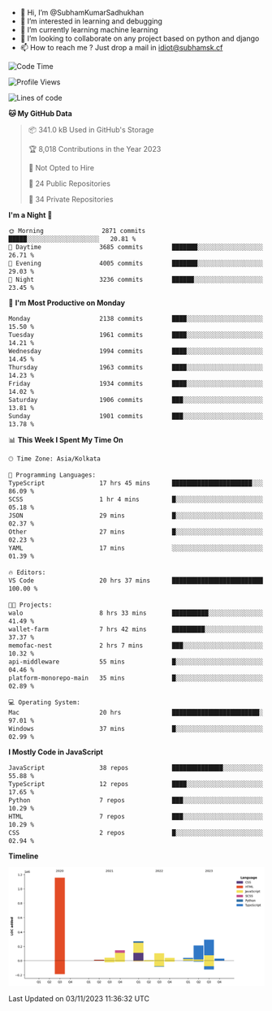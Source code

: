 - 👋 Hi, I’m @SubhamKumarSadhukhan
- 👀 I’m interested in learning and debugging
- 🌱 I’m currently learning machine learning
- 💞️ I’m looking to collaborate on any project based on python and django
- 📫 How to reach me ?
      Just drop a mail in idiot@subhamsk.cf

<!---
SubhamKumarSadhukhan/SubhamKumarSadhukhan is a ✨ special ✨ repository because its `README.md` (this file) appears on your GitHub profile.
You can click the Preview link to take a look at your changes.
--->


<!--START_SECTION:waka-->
![Code Time](http://img.shields.io/badge/Code%20Time-1%2C620%20hrs%2041%20mins-blue)

![Profile Views](http://img.shields.io/badge/Profile%20Views-1-blue)

![Lines of code](https://img.shields.io/badge/From%20Hello%20World%20I%27ve%20Written-2.3%20million%20lines%20of%20code-blue)

**🐱 My GitHub Data** 

> 📦 341.0 kB Used in GitHub's Storage 
 > 
> 🏆 8,018 Contributions in the Year 2023
 > 
> 🚫 Not Opted to Hire
 > 
> 📜 24 Public Repositories 
 > 
> 🔑 34 Private Repositories 
 > 
**I'm a Night 🦉** 

```text
🌞 Morning                2871 commits        █████░░░░░░░░░░░░░░░░░░░░   20.81 % 
🌆 Daytime                3685 commits        ███████░░░░░░░░░░░░░░░░░░   26.71 % 
🌃 Evening                4005 commits        ███████░░░░░░░░░░░░░░░░░░   29.03 % 
🌙 Night                  3236 commits        ██████░░░░░░░░░░░░░░░░░░░   23.45 % 
```
📅 **I'm Most Productive on Monday** 

```text
Monday                   2138 commits        ████░░░░░░░░░░░░░░░░░░░░░   15.50 % 
Tuesday                  1961 commits        ████░░░░░░░░░░░░░░░░░░░░░   14.21 % 
Wednesday                1994 commits        ████░░░░░░░░░░░░░░░░░░░░░   14.45 % 
Thursday                 1963 commits        ████░░░░░░░░░░░░░░░░░░░░░   14.23 % 
Friday                   1934 commits        ████░░░░░░░░░░░░░░░░░░░░░   14.02 % 
Saturday                 1906 commits        ███░░░░░░░░░░░░░░░░░░░░░░   13.81 % 
Sunday                   1901 commits        ███░░░░░░░░░░░░░░░░░░░░░░   13.78 % 
```


📊 **This Week I Spent My Time On** 

```text
🕑︎ Time Zone: Asia/Kolkata

💬 Programming Languages: 
TypeScript               17 hrs 45 mins      ██████████████████████░░░   86.09 % 
SCSS                     1 hr 4 mins         █░░░░░░░░░░░░░░░░░░░░░░░░   05.18 % 
JSON                     29 mins             █░░░░░░░░░░░░░░░░░░░░░░░░   02.37 % 
Other                    27 mins             █░░░░░░░░░░░░░░░░░░░░░░░░   02.23 % 
YAML                     17 mins             ░░░░░░░░░░░░░░░░░░░░░░░░░   01.39 % 

🔥 Editors: 
VS Code                  20 hrs 37 mins      █████████████████████████   100.00 % 

🐱‍💻 Projects: 
walo                     8 hrs 33 mins       ██████████░░░░░░░░░░░░░░░   41.49 % 
wallet-farm              7 hrs 42 mins       █████████░░░░░░░░░░░░░░░░   37.37 % 
memofac-nest             2 hrs 7 mins        ███░░░░░░░░░░░░░░░░░░░░░░   10.32 % 
api-middleware           55 mins             █░░░░░░░░░░░░░░░░░░░░░░░░   04.46 % 
platform-monorepo-main   35 mins             █░░░░░░░░░░░░░░░░░░░░░░░░   02.89 % 

💻 Operating System: 
Mac                      20 hrs              ████████████████████████░   97.01 % 
Windows                  37 mins             █░░░░░░░░░░░░░░░░░░░░░░░░   02.99 % 
```

**I Mostly Code in JavaScript** 

```text
JavaScript               38 repos            ██████████████░░░░░░░░░░░   55.88 % 
TypeScript               12 repos            ████░░░░░░░░░░░░░░░░░░░░░   17.65 % 
Python                   7 repos             ███░░░░░░░░░░░░░░░░░░░░░░   10.29 % 
HTML                     7 repos             ███░░░░░░░░░░░░░░░░░░░░░░   10.29 % 
CSS                      2 repos             █░░░░░░░░░░░░░░░░░░░░░░░░   02.94 % 
```



**Timeline**

![Lines of Code chart](https://raw.githubusercontent.com/SubhamKumarSadhukhan/SubhamKumarSadhukhan/main/assets/bar_graph.png)


 Last Updated on 03/11/2023 11:36:32 UTC
<!--END_SECTION:waka-->
